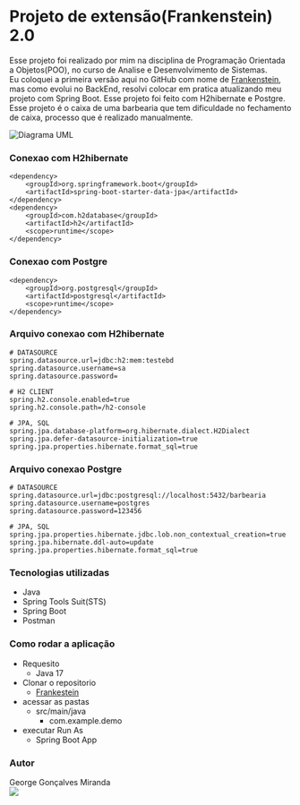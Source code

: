 # Projeto de extensão(Frankenstein) 2.0

Esse projeto foi realizado por mim na disciplina de Programação Orientada a Objetos(POO), no curso de Analise e Desenvolvimento de Sistemas.  
Eu coloquei a primeira versão aqui no GitHub com nome de [Frankenstein](https://github.com/GeorgeGoncalves/Projeto-de-extens-o-Frankenstein-POO), mas como evolui no BackEnd, resolvi colocar em pratica atualizando meu projeto com Spring Boot.
Esse projeto foi feito com H2hibernate e Postgre.  
Esse projeto é o caixa de uma barbearia que tem dificuldade no fechamento de caixa, processo que é realizado manualmente.

![Diagrama UML](https://github.com/user-attachments/assets/bf35d648-5f7b-491c-93d1-80a2f668ed95)

### Conexao com H2hibernate 

```
<dependency> 
	<groupId>org.springframework.boot</groupId> 
	<artifactId>spring-boot-starter-data-jpa</artifactId> 
</dependency> 
<dependency> 
	<groupId>com.h2database</groupId> 
	<artifactId>h2</artifactId> 
	<scope>runtime</scope> 
</dependency> 
```

### Conexao com Postgre

```
<dependency>
	<groupId>org.postgresql</groupId>
	<artifactId>postgresql</artifactId>
	<scope>runtime</scope>
</dependency>
```

### Arquivo conexao com H2hibernate

```
# DATASOURCE 
spring.datasource.url=jdbc:h2:mem:testebd
spring.datasource.username=sa
spring.datasource.password=

# H2 CLIENT 
spring.h2.console.enabled=true
spring.h2.console.path=/h2-console

# JPA, SQL 
spring.jpa.database-platform=org.hibernate.dialect.H2Dialect
spring.jpa.defer-datasource-initialization=true
spring.jpa.properties.hibernate.format_sql=true
```

### Arquivo conexao Postgre

```
# DATASOURCE
spring.datasource.url=jdbc:postgresql://localhost:5432/barbearia
spring.datasource.username=postgres
spring.datasource.password=123456

# JPA, SQL
spring.jpa.properties.hibernate.jdbc.lob.non_contextual_creation=true
spring.jpa.hibernate.ddl-auto=update
spring.jpa.properties.hibernate.format_sql=true
```

### Tecnologias utilizadas
- Java
- Spring Tools Suit(STS)
- Spring Boot
- Postman

### Como rodar a aplicação

- Requesito
  - Java 17
- Clonar o repositorio  
  - [Frankestein](https://github.com/GeorgeGoncalves/Projeto-extensao-Frankestein-2.0.git)
- acessar as pastas
  - src/main/java
    - com.example.demo
- executar Run As
  - Spring Boot App


### Autor

George Gonçalves Miranda  
[<img src="https://img.shields.io/badge/LinkedIn-0077B5?style=for-the-badge&logo=linkedin&logoColor=white" />](https://www.linkedin.com/in/george-gon%C3%A7alves-901971323/?trk=li_LOL_SPIN_global_careers_jobsgtm_conv_acq_july2022_spinv1)
